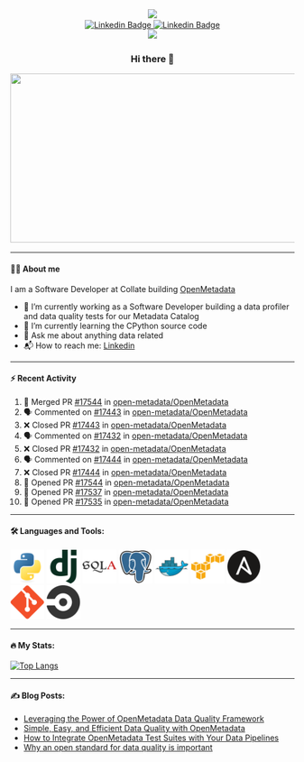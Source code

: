 <div id="header" align="center">
  <img src="https://media.giphy.com/media/5eLDrEaRGHegx2FeF2/giphy.gif" width="100"/>
</div>
<div id="badges" align="center">
  <a href="https://www.linkedin.com/in/teddycrepineau/">
    <img src="https://shields.io/badge/Linkedin-blue?logo=linkedin&logoColor=white&style=for-the-badge" alt="Linkedin Badge"/>
  </a>
  <a href="https://medium.com/@teddycrpineau">
    <img src="https://shields.io/badge/Medium-black?logo=medium&logoColor=white&style=for-the-badge" alt="Linkedin Badge"/>
  </a>
</div>
<div align="center">
  <img src="https://komarev.com/ghpvc/?username=TeddyCr&color=blue&style=flat-square" />
</div>

<h3 align="center">
Hi there 👋
</h3>
<div align="center">
  <img src="https://media.giphy.com/media/L8K62iTDkzGX6/giphy.gif" width="600" height="300"/>
</div>

---

#### :technologist: About me
I am a Software Developer at Collate building <a href="https://open-metadata.org"/>OpenMetadata</a>
- 🔭 I’m currently working as a Software Developer building a data profiler and data quality tests for our Metadata Catalog
- 🐍 I’m currently learning the CPython source code
- 💬 Ask me about anything data related
- 📬 How to reach me: [Linkedin](https://shields.io/badge/Linkedin-blue?logo=linkedin&logoColor=white&style=for-the-badge)

---

#### ⚡️ Recent Activity
<!--START_SECTION:activity-->
1. 🎉 Merged PR [#17544](https://github.com/open-metadata/OpenMetadata/pull/17544) in [open-metadata/OpenMetadata](https://github.com/open-metadata/OpenMetadata)
2. 🗣 Commented on [#17443](https://github.com/open-metadata/OpenMetadata/pull/17443#issuecomment-2303916530) in [open-metadata/OpenMetadata](https://github.com/open-metadata/OpenMetadata)
3. ❌ Closed PR [#17443](https://github.com/open-metadata/OpenMetadata/pull/17443) in [open-metadata/OpenMetadata](https://github.com/open-metadata/OpenMetadata)
4. 🗣 Commented on [#17432](https://github.com/open-metadata/OpenMetadata/pull/17432#issuecomment-2303916040) in [open-metadata/OpenMetadata](https://github.com/open-metadata/OpenMetadata)
5. ❌ Closed PR [#17432](https://github.com/open-metadata/OpenMetadata/pull/17432) in [open-metadata/OpenMetadata](https://github.com/open-metadata/OpenMetadata)
6. 🗣 Commented on [#17444](https://github.com/open-metadata/OpenMetadata/pull/17444#issuecomment-2303915829) in [open-metadata/OpenMetadata](https://github.com/open-metadata/OpenMetadata)
7. ❌ Closed PR [#17444](https://github.com/open-metadata/OpenMetadata/pull/17444) in [open-metadata/OpenMetadata](https://github.com/open-metadata/OpenMetadata)
8. 💪 Opened PR [#17544](https://github.com/open-metadata/OpenMetadata/pull/17544) in [open-metadata/OpenMetadata](https://github.com/open-metadata/OpenMetadata)
9. 💪 Opened PR [#17537](https://github.com/open-metadata/OpenMetadata/pull/17537) in [open-metadata/OpenMetadata](https://github.com/open-metadata/OpenMetadata)
10. 💪 Opened PR [#17535](https://github.com/open-metadata/OpenMetadata/pull/17535) in [open-metadata/OpenMetadata](https://github.com/open-metadata/OpenMetadata)
<!--END_SECTION:activity-->

---

#### :hammer_and_wrench: Languages and Tools:
<div>
   <img src="https://github.com/devicons/devicon/blob/master/icons/python/python-original.svg" width="60" height="60"/>
   <img src="https://github.com/devicons/devicon/blob/master/icons/django/django-plain.svg" width="60" height="60"/>
   <img src="https://github.com/devicons/devicon/blob/master/icons/sqlalchemy/sqlalchemy-original.svg" width="60" height="60"/>
   <img src="https://github.com/devicons/devicon/blob/master/icons/postgresql/postgresql-original.svg" width="60" height="60"/>
   <img src="https://github.com/devicons/devicon/blob/master/icons/docker/docker-original.svg" width="60" height="60"/>
   <img src="https://github.com/devicons/devicon/blob/master/icons/amazonwebservices/amazonwebservices-original.svg" width="60" height="60"/>
   <img src="https://github.com/devicons/devicon/blob/master/icons/ansible/ansible-original.svg" width="60" height="60"/>
   <img src="https://github.com/devicons/devicon/blob/master/icons/git/git-original.svg" width="60" height="60"/>
   <img src="https://github.com/devicons/devicon/blob/master/icons/circleci/circleci-plain.svg" width="60" height="60"/>
</div>

---

#### 🔥 My Stats:
[![Top Langs](https://github-readme-stats.vercel.app/api/top-langs/?username=TeddyCr&layout=compact&hide=javascript,html,css)](https://github.com/anuraghazra/github-readme-stats)

---

#### ✍️ Blog Posts:
<!-- BLOG-POST-LIST:START -->
- [Leveraging the Power of OpenMetadata Data Quality Framework](https://blog.open-metadata.org/leveraging-the-power-of-openmetadata-data-quality-framework-385ba2d8eaf?source=rss-16e0670af08f------2)
- [Simple, Easy, and Efficient Data Quality with OpenMetadata](https://blog.open-metadata.org/simple-easy-and-efficient-data-quality-with-openmetadata-1c4e7d329364?source=rss-16e0670af08f------2)
- [How to Integrate OpenMetadata Test Suites with Your Data Pipelines](https://blog.open-metadata.org/how-to-integrate-openmetadata-test-suites-with-your-data-pipelines-d83fb55fa494?source=rss-16e0670af08f------2)
- [Why an open standard for data quality is important](https://blog.open-metadata.org/why-are-we-building-a-data-quality-standard-1753fae87259?source=rss-16e0670af08f------2)
<!-- BLOG-POST-LIST:END -->
